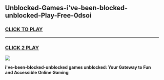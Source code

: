 
## Unblocked-Games-i've-been-blocked-unblocked-Play-Free-0dsoi
<h3>
<a href="https://premium76.site?title=i've-been-blocked-unblocked&ref=18A1">CLICK TO PLAY</a></h3>
<hr>

<h3>
<a href="https://premium76.site?title=i've-been-blocked-unblocked&ref=18A1">CLICK 2 PLAY</a>
  
</h3>

<a href="https://premium76.site?title=i've-been-blocked-unblocked&ref=18A1"><img src="https://clearcache.store/games.png"></a>


**i've-been-blocked-unblocked games unblocked: Your Gateway to Fun and Accessible Online Gaming**
